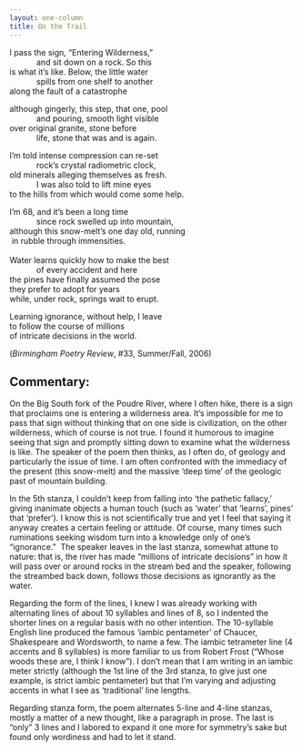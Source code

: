 ```yaml
---
layout: one-column
title: On the Trail
---
```


<p>I pass the sign, &ldquo;Entering Wilderness,&rdquo;<br />
&nbsp;&nbsp;&nbsp;&nbsp;&nbsp;&nbsp;&nbsp;&nbsp;&nbsp;&nbsp;&nbsp; and sit  down on a rock. So this<br />
is what it&rsquo;s like. Below, the little water<br />
&nbsp;&nbsp;&nbsp;&nbsp;&nbsp;&nbsp;&nbsp;&nbsp;&nbsp;&nbsp;&nbsp; spills from  one shelf to another<br />
along the fault of a catastrophe</p>
<p>although gingerly, this step, that one, pool<br />
&nbsp;&nbsp;&nbsp;&nbsp;&nbsp;&nbsp;&nbsp;&nbsp;&nbsp;&nbsp;&nbsp; and  pouring, smooth light visible<br />
over original granite, stone before<br />
&nbsp;&nbsp;&nbsp;&nbsp;&nbsp;&nbsp;&nbsp;&nbsp;&nbsp;&nbsp;&nbsp; life, stone  that was and is again.</p>
<p>I&rsquo;m told intense compression can re-set<br />
&nbsp;&nbsp;&nbsp;&nbsp;&nbsp;&nbsp;&nbsp;&nbsp;&nbsp;&nbsp;&nbsp; rock&rsquo;s  crystal radiometric clock,<br />
old minerals alleging themselves as fresh.<br />
&nbsp;&nbsp;&nbsp;&nbsp;&nbsp;&nbsp;&nbsp;&nbsp;&nbsp;&nbsp;&nbsp; I was also  told to lift mine eyes<br />
to the hills from which would come some help.</p>
<p>I&rsquo;m 68, and it&rsquo;s been a long time<br />
&nbsp;&nbsp;&nbsp;&nbsp;&nbsp;&nbsp;&nbsp;&nbsp;&nbsp;&nbsp;&nbsp; since rock  swelled up into mountain,<br />
although this snow-melt&rsquo;s one day old, running<br />
&nbsp;in rubble through immensities. <br />
&nbsp;&nbsp;&nbsp;&nbsp;&nbsp;&nbsp;&nbsp;&nbsp;&nbsp;&nbsp;&nbsp; <br />
Water learns quickly how to make the best<br />
&nbsp;&nbsp;&nbsp;&nbsp;&nbsp;&nbsp;&nbsp;&nbsp;&nbsp;&nbsp;&nbsp; of every  accident and here<br />
the pines have finally assumed the pose<br />
they prefer to adopt for years<br />
while, under rock, springs wait to erupt.</p>
<p>Learning ignorance, without help, I leave<br />
to follow the course of millions<br />
of intricate decisions in the world. </p>
<p>(<em>Birmingham Poetry  Review</em>, #33, Summer/Fall, 2006)</p>
<h2><a name="commentary" id="commentary"></a>Commentary: </h2>
<p> On the Big South fork of the Poudre River, where I often  hike, there is a sign that proclaims one is entering a wilderness area. It&rsquo;s  impossible for me to pass that sign without thinking that on one side is  civilization, on the other wilderness, which of course is not true. I found it  humorous to imagine seeing that sign and promptly sitting down to examine what  the wilderness is like. The speaker of the poem then thinks, as I often do, of  geology and particularly the issue of time. I am often confronted with the  immediacy of the present (this snow-melt) and the massive &lsquo;deep time&rsquo; of the  geologic past of mountain building. </p>
<p>In the 5th stanza, I couldn&rsquo;t keep from falling into  &lsquo;the pathetic fallacy,&rsquo; giving inanimate objects a human touch (such as &lsquo;water&rsquo;  that &lsquo;learns&rsquo;, pines&rsquo; that &lsquo;prefer&rsquo;). I know this is not scientifically true  and yet I feel that saying it anyway creates a certain feeling or attitude. Of  course, many times such ruminations seeking wisdom turn into a knowledge only  of one&rsquo;s &ldquo;ignorance.&rdquo;&nbsp; The speaker leaves  in the last stanza, somewhat attune to nature: that is, the river has made  &ldquo;millions of intricate decisions&rdquo; in how it will pass over or around rocks in  the stream bed and the speaker, following the streambed back down, follows  those decisions as ignorantly as the water.</p>
<p>Regarding the form of the lines, I knew I was already  working with alternating lines of about 10 syllables and lines of 8, so I  indented the shorter lines on a regular basis with no other intention. The  10-syllable English line produced the famous &lsquo;iambic pentameter&rsquo; of Chaucer,  Shakespeare and Wordsworth, to name a few. The iambic tetrameter line (4  accents and 8 syllables) is more familiar to us from Robert Frost (&ldquo;Whose woods  these are, I think I know&rdquo;). I don&rsquo;t mean that I am writing in an iambic meter  strictly (although the 1st line of the 3rd stanza, to  give just one example, is strict iambic pentameter) but that I&rsquo;m varying and  adjusting accents in what I see as &lsquo;traditional&rsquo; line lengths. </p>
<p>Regarding stanza form, the poem alternates 5-line and 4-line  stanzas, mostly a matter of a new thought, like a paragraph in prose. The last  is &ldquo;only&rdquo; 3 lines and I labored to expand it one more for symmetry&rsquo;s sake but  found only wordiness and had to let it stand.</p>
